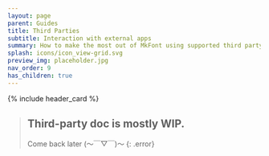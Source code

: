 ```yaml
---
layout: page
parent: Guides
title: Third Parties
subtitle: Interaction with external apps
summary: How to make the most out of MkFont using supported third party applications
splash: icons/icon_view-grid.svg
preview_img: placeholder.jpg
nav_order: 9
has_children: true
---
```


{% include header_card %}

>## Third-party doc is mostly WIP.
>Come back later (～￣▽￣)～ 
{: .error}